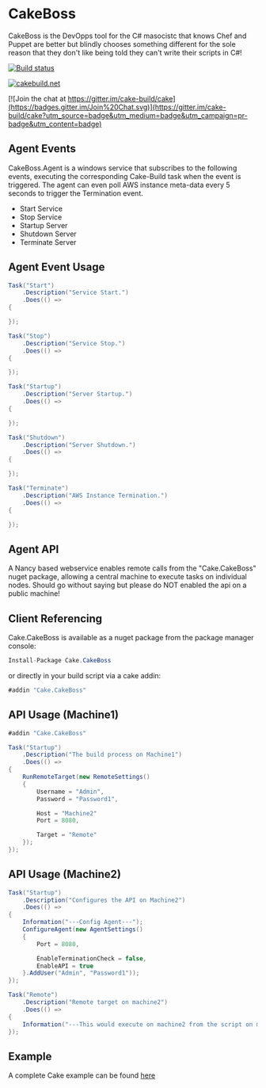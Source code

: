 # CakeBoss

CakeBoss is the DevOpps tool for the C# masocistc that knows Chef and Puppet are better but blindly chooses something different for the sole reason that they don't like being told they can't write their scripts in C#!

[![Build status](https://ci.appveyor.com/api/projects/status/8s5w8ier41krrqpd?svg=true)](https://ci.appveyor.com/project/PhillipSharpe/cakeboss)

[![cakebuild.net](https://img.shields.io/badge/WWW-cakebuild.net-blue.svg)](http://cakebuild.net/)

[![Join the chat at https://gitter.im/cake-build/cake](https://badges.gitter.im/Join%20Chat.svg)](https://gitter.im/cake-build/cake?utm_source=badge&utm_medium=badge&utm_campaign=pr-badge&utm_content=badge)



## Agent Events

CakeBoss.Agent is a windows service that subscribes to the following events, executing the corresponding Cake-Build task when the event is triggered. The agent can even poll AWS instance meta-data every 5 seconds to trigger the Termination event.

* Start Service
* Stop Service
* Startup Server
* Shutdown Server
* Terminate Server



## Agent Event Usage

```csharp
Task("Start")
    .Description("Service Start.")
    .Does(() =>
{

});

Task("Stop")
    .Description("Service Stop.")
    .Does(() =>
{

});

Task("Startup")
    .Description("Server Startup.")
    .Does(() =>
{

});

Task("Shutdown")
    .Description("Server Shutdown.")
    .Does(() =>
{

});

Task("Terminate")
    .Description("AWS Instance Termination.")
    .Does(() =>
{

});
```





## Agent API

A Nancy based webservice enables remote calls from the "Cake.CakeBoss" nuget package, allowing a central machine to execute tasks on individual nodes. Should go without saying but please do NOT enabled the api on a public machine!



## Client Referencing

Cake.CakeBoss is available as a nuget package from the package manager console:

```csharp
Install-Package Cake.CakeBoss
```

or directly in your build script via a cake addin:

```csharp
#addin "Cake.CakeBoss"
```



## API Usage (Machine1)

```csharp
#addin "Cake.CakeBoss"

Task("Startup")
    .Description("The build process on Machine1")
    .Does(() =>
{
    RunRemoteTarget(new RemoteSettings()
	{
        Username = "Admin",
        Password = "Password1",

        Host = "Machine2"
        Port = 8080,

        Target = "Remote"
	});
});
```



## API Usage (Machine2)

```csharp
Task("Startup")
    .Description("Configures the API on Machine2")
    .Does(() =>
{
    Information("---Config Agent---");
	ConfigureAgent(new AgentSettings()
	{
		Port = 8080,

        EnableTerminationCheck = false,
		EnableAPI = true
	}.AddUser("Admin", "Password1"));
});

Task("Remote")
    .Description("Remote target on machine2")
    .Does(() =>
{
    Information("---This would execute on machine2 from the script on machine1---");
});
```



## Example

A complete Cake example can be found [here](https://github.com/SharpeRAD/CakeBoss/blob/master/script/CakeBoss.Agent.cake)